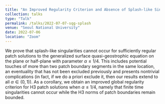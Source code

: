 ```yaml
---
title: "An Improved Regularity Criterion and Absence of Splash-like Singularities for g-SQG Patches"
collection: talks
type: "Talk"
permalink: /talks/2022-07-07-sqg-splash
venue: "Seoul National University"
date: 2022-07-06
location: "Zoom"
---
```


We prove that splash-like singularities cannot occur for sufficiently regular patch solutions to the generalized surface quasi-geostrophic equation on the plane or half-plane with parameter $\alpha \le 1/4$. This includes potential touches of more than two patch boundary segments in the same location, an eventuality that has not been excluded previously and presents nontrivial complications (in fact, if we do a priori exclude it, then our results extend to all $\alpha \in (0,1)$). As a corollary, we obtain an improved global regularity criterion for H3 patch solutions when $\alpha \le 1/4$, namely that finite time singularities cannot occur while the H3 norms of patch boundaries remain bounded.